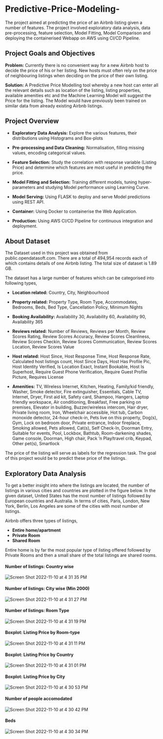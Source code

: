 # Predictive-Price-Modeling-


The project aimed at predicting the price of an Airbnb listing given a number of features. The project involved exploratory data analysis, data pre-processing, feature selection, Model Fitting, Model Comparison and deploying the containerised Webapp on AWS using CI/CD Pipeline.

## Project Goals and Objectives

**Problem:** Currently there is no convenient way for a new Airbnb host to decide the price of his or her listing. New hosts must often rely on the price of neighbouring listings when deciding on the price of their own listing.

**Solution:** A Predictive Price Modelling tool whereby a new host can enter all the relevant details such as location of the listing, listing properties, available amenities etc and the Machine Learning Model will suggest the Price for the listing. The Model would have previously been trained on similar data from already existing Airbnb listings.

## Project Overview

- **Exploratory Data Analysis:** Explore the various features, their distributions using Histograms and Box-plots

- **Pre-processing and Data Cleaning:** Normalisation, filling missing values, encoding categorical values.

- **Feature Selection:** Study the correlation with response variable (Listing Price) and determine which features are most useful in predicting the price.

- **Model Fitting and Selection:** Training different models, tuning hyper-parameters and studying Model performance using Learning Curve.

- **Model Serving:** Using FLASK to deploy and serve Model predictions using REST API.

- **Container:** Using Docker to containerise the Web Application.

- **Production:** Using AWS CI/CD Pipeline for continuous integration and deployment.

## About Dataset

The Dataset used in this project was obtained from public.opendatasoft.com. There are a total of 494,954 records each of which contains details of one Airbnb listing. The total size of dataset is 1.89 GB.

The dataset has a large number of features which can be categorised into following types,

- **Location related:** Country, City, Neighbourhood

- **Property related:** Property Type, Room Type, Accommodates, Bedrooms, Beds, Bed Type, Cancellation Policy, Minimum Nights
 
- **Booking Availability:** Availability 30, Availability 60, Availability 90, Availability 365

- **Reviews related:** Number of Reviews, Reviews per Month, Review Scores Rating, Review Scores Accuracy, Review Scores Cleanliness, Review Scores Checkin, Review Scores Communication, Review Scores Location, Review Scores Value

- **Host related:** Host Since, Host Response Time, Host Response Rate, Calculated host listings count, Host Since Days, Host Has Profile Pic, Host Identity Verified, Is Location Exact, Instant Bookable, Host Is Superhost, Require Guest Phone Verification, Require Guest Profile Picture, Requires License

- **Amenities:** TV, Wireless Internet, Kitchen, Heating, Family/kid friendly, Washer, Smoke detector, Fire extinguisher, Essentials, Cable TV, Internet, Dryer, First aid kit, Safety card, Shampoo, Hangers, Laptop friendly workspace, Air conditioning, Breakfast, Free parking on premises, Elevator in building, Buzzer/wireless intercom, Hair dryer, Private living room, Iron, Wheelchair accessible, Hot tub, Carbon monoxide detector, 24-hour check-in, Pets live on this property, Dog(s), Gym, Lock on bedroom door, Private entrance, Indoor fireplace, Smoking allowed, Pets allowed, Cat(s), Self Check-In, Doorman Entry, Suitable for events, Pool, Lockbox, Bathtub, Room-darkening shades, Game console, Doorman, High chair, Pack ’n Play/travel crib, Keypad, Other pet(s), Smartlock

The price of the listing will serve as labels for the regression task. The goal of this project would be to predict these price of the listings.

## Exploratory Data Analysis

To get a better insight into where the listings are located, the number of listings in various cities and countries are plotted in the figure below. In the given dataset, United States has the most number of listings followed by European countries and Australia. In terms of cities, Paris, London, New York, Berlin, Los Angeles are some of the cities with most number of listings.

Airbnb offers three types of listings,

- **Entire home/apartment**
- **Private Room**
- **Shared Room**

Entire home is by far the most popular type of listing offered followed by Private Rooms and then a small share of the total listings are shared rooms.


#### Number of listings: Country wise

![Screen Shot 2022-11-10 at 4 31 35 PM](https://user-images.githubusercontent.com/68578215/201234545-01645b8c-5159-44ef-b748-c73d7ce37bb4.png)


#### Number of listings: City wise (Min 2000)

![Screen Shot 2022-11-10 at 4 31 27 PM](https://user-images.githubusercontent.com/68578215/201234547-465751ea-0d6a-4bd3-b0c7-c84d6056ef53.png)


#### Number of listings: Room Type

![Screen Shot 2022-11-10 at 4 31 19 PM](https://user-images.githubusercontent.com/68578215/201234549-776ea866-ac6f-46c9-a389-a70c635064d1.png)


#### Boxplot: Listing Price by Room-type

![Screen Shot 2022-11-10 at 4 31 11 PM](https://user-images.githubusercontent.com/68578215/201234551-83381dff-34fe-4e31-98a0-930e8c3616df.png)


#### Boxplot: Listing Price by Country

![Screen Shot 2022-11-10 at 4 31 01 PM](https://user-images.githubusercontent.com/68578215/201234553-cb5b8c35-f22c-4e8d-aae8-293def8b28a0.png)



#### Boxplot: Listing Price by City

![Screen Shot 2022-11-10 at 4 30 53 PM](https://user-images.githubusercontent.com/68578215/201234555-09b5ad0e-61a4-4798-b83b-ce4fe9ec99b6.png)


#### Number of people accomodated

![Screen Shot 2022-11-10 at 4 30 42 PM](https://user-images.githubusercontent.com/68578215/201234558-4fefe3d3-9864-4775-85da-121050816df9.png)


#### Beds

![Screen Shot 2022-11-10 at 4 30 34 PM](https://user-images.githubusercontent.com/68578215/201234560-31c3fd31-7b30-4786-a890-5a4e8b32d830.png)
